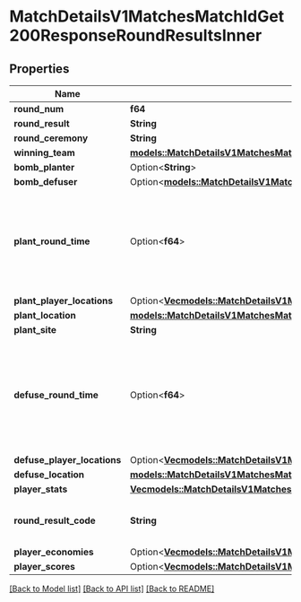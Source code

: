 # MatchDetailsV1MatchesMatchIdGet200ResponseRoundResultsInner

## Properties

Name | Type | Description | Notes
------------ | ------------- | ------------- | -------------
**round_num** | **f64** |  | 
**round_result** | **String** |  | 
**round_ceremony** | **String** |  | 
**winning_team** | [**models::MatchDetailsV1MatchesMatchIdGet200ResponsePlayersInnerTeamId**](_match_details_v1_matches__matchID__get_200_response_players_inner_teamId.md) |  | 
**bomb_planter** | Option<**String**> | Player UUID | [optional]
**bomb_defuser** | Option<[**models::MatchDetailsV1MatchesMatchIdGet200ResponsePlayersInnerTeamId**](_match_details_v1_matches__matchID__get_200_response_players_inner_teamId.md)> |  | [optional]
**plant_round_time** | Option<**f64**> | Time in milliseconds since the start of the round when the bomb was planted. 0 if not planted | [optional]
**plant_player_locations** | Option<[**Vec<models::MatchDetailsV1MatchesMatchIdGet200ResponseRoundResultsInnerPlantPlayerLocationsInner>**](_match_details_v1_matches__matchID__get_200_response_roundResults_inner_plantPlayerLocations_inner.md)> |  | 
**plant_location** | [**models::MatchDetailsV1MatchesMatchIdGet200ResponseRoundResultsInnerPlantPlayerLocationsInnerLocation**](_match_details_v1_matches__matchID__get_200_response_roundResults_inner_plantPlayerLocations_inner_location.md) |  | 
**plant_site** | **String** |  | 
**defuse_round_time** | Option<**f64**> | Time in milliseconds since the start of the round when the bomb was defused. 0 if not defused | [optional]
**defuse_player_locations** | Option<[**Vec<models::MatchDetailsV1MatchesMatchIdGet200ResponseRoundResultsInnerPlantPlayerLocationsInner>**](_match_details_v1_matches__matchID__get_200_response_roundResults_inner_plantPlayerLocations_inner.md)> |  | 
**defuse_location** | [**models::MatchDetailsV1MatchesMatchIdGet200ResponseRoundResultsInnerPlantPlayerLocationsInnerLocation**](_match_details_v1_matches__matchID__get_200_response_roundResults_inner_plantPlayerLocations_inner_location.md) |  | 
**player_stats** | [**Vec<models::MatchDetailsV1MatchesMatchIdGet200ResponseRoundResultsInnerPlayerStatsInner>**](_match_details_v1_matches__matchID__get_200_response_roundResults_inner_playerStats_inner.md) |  | 
**round_result_code** | **String** | Empty string if the timer expired | 
**player_economies** | Option<[**Vec<models::MatchDetailsV1MatchesMatchIdGet200ResponseRoundResultsInnerPlayerEconomiesInner>**](_match_details_v1_matches__matchID__get_200_response_roundResults_inner_playerEconomies_inner.md)> |  | 
**player_scores** | Option<[**Vec<models::MatchDetailsV1MatchesMatchIdGet200ResponseRoundResultsInnerPlayerScoresInner>**](_match_details_v1_matches__matchID__get_200_response_roundResults_inner_playerScores_inner.md)> |  | 

[[Back to Model list]](../README.md#documentation-for-models) [[Back to API list]](../README.md#documentation-for-api-endpoints) [[Back to README]](../README.md)


